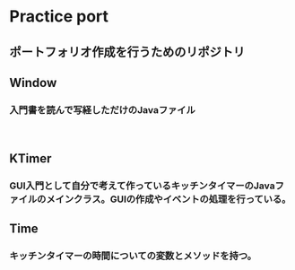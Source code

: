 # Practice port
## ポートフォリオ作成を行うためのリポジトリ
## Window
### 入門書を読んで写経しただけのJavaファイル
<br>

## KTimer
### GUI入門として自分で考えて作っているキッチンタイマーのJavaファイルのメインクラス。GUIの作成やイベントの処理を行っている。

## Time
### キッチンタイマーの時間についての変数とメソッドを持つ。